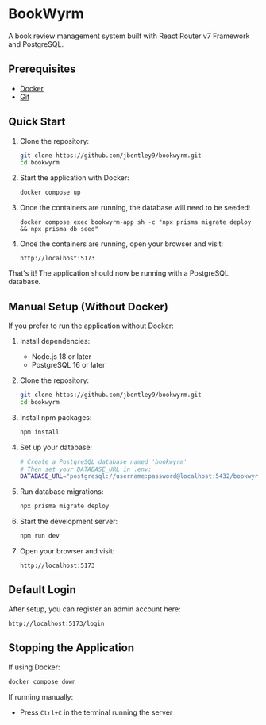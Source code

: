 # BookWyrm

A book review management system built with React Router v7 Framework and PostgreSQL.

## Prerequisites

- [Docker](https://www.docker.com/products/docker-desktop/)
- [Git](https://git-scm.com/downloads)

## Quick Start

1. Clone the repository:
   ```bash
   git clone https://github.com/jbentley9/bookwyrm.git
   cd bookwyrm
   ```

2. Start the application with Docker:
   ```bash
   docker compose up
   ```
3. Once the containers are running, the database will need to be seeded:
    ```
    docker compose exec bookwyrm-app sh -c "npx prisma migrate deploy && npx prisma db seed"
    ```

4. Once the containers are running, open your browser and visit:
   ```
   http://localhost:5173
   ```

That's it! The application should now be running with a PostgreSQL database.

## Manual Setup (Without Docker)

If you prefer to run the application without Docker:

1. Install dependencies:
   - Node.js 18 or later
   - PostgreSQL 16 or later

2. Clone the repository:
   ```bash
   git clone https://github.com/jbentley9/bookwyrm.git
   cd bookwyrm
   ```

3. Install npm packages:
   ```bash
   npm install
   ```

4. Set up your database:
   ```bash
   # Create a PostgreSQL database named 'bookwyrm'
   # Then set your DATABASE_URL in .env:
   DATABASE_URL="postgresql://username:password@localhost:5432/bookwyrm?schema=public"
   ```

5. Run database migrations:
   ```bash
   npx prisma migrate deploy
   ```

6. Start the development server:
   ```bash
   npm run dev
   ```

7. Open your browser and visit:
   ```
   http://localhost:5173
   ```

## Default Login

After setup, you can register an admin account here:
   ```
   http://localhost:5173/login
   ```

## Stopping the Application

If using Docker:
```bash
docker compose down
```

If running manually:
- Press `Ctrl+C` in the terminal running the server
